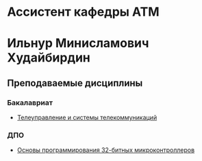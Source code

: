 # Ассистент кафедры АТМ
# Ильнур Минисламович Худайбирдин
## Преподаваемые дисциплины
### Бакалавриат
* [Телеуправление и системы телекоммуникаций](TUiSTK)

### ДПО
* [Основы программирования 32-битных микроконтроллеров](ESP32)
